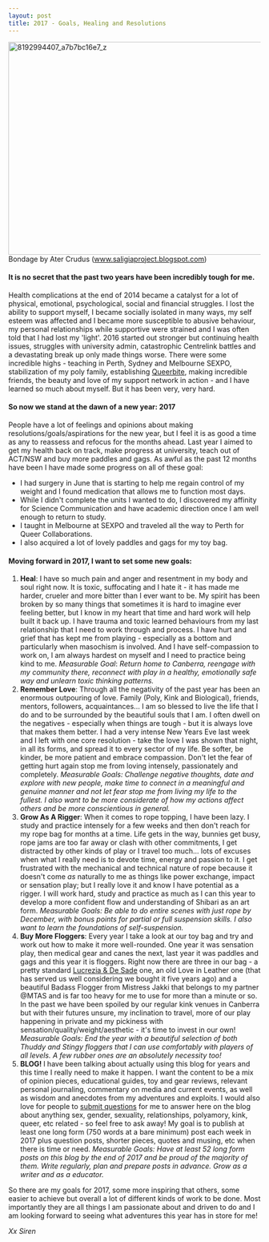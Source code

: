 ```yaml
---
layout: post
title: 2017 - Goals, Healing and Resolutions
---
```


<img class="alignnone size-full wp-image-255" src="https://sensiren.files.wordpress.com/2017/01/8192994407_a7b7bc16e7_z.jpg" alt="8192994407_a7b7bc16e7_z" width="640" height="425" /> Bondage by Ater Crudus (www.saligiaproject.blogspot.com)
<h4>It is no secret that the past two years have been incredibly tough for me.</h4>
Health complications at the end of 2014 became a catalyst for a lot of physical, emotional, psychological, social and financial struggles. I lost the ability to support myself, I became socially isolated in many ways, my self esteem was affected and I became more susceptible to abusive behaviour, my personal relationships while supportive were strained and I was often told that I had lost my 'light'. 2016 started out stronger but continuing health issues, struggles with university admin, catastrophic Centrelink battles and a devastating break up only made things worse. There were some incredible highs - teaching in Perth, Sydney and Melbourne SEXPO, stabilization of my poly family, establishing <a href="http://queerbite.com" target="_blank">Queerbite</a>, making incredible friends, the beauty and love of my support network in action - and I have learned so much about myself. But it has been very, very hard.
<h4>So now we stand at the dawn of a new year: 2017</h4>
People have a lot of feelings and opinions about making resolutions/goals/aspirations for the new year, but I feel it is as good a time as any to reassess and refocus for the months ahead. Last year I aimed to get my health back on track, make progress at university, teach out of ACT/NSW and buy more paddles and gags. As awful as the past 12 months have been I have made some progress on all of these goal:
<ul>
	<li>I had surgery in June that is starting to help me regain control of my weight and I found medication that allows me to function most days.</li>
	<li>While I didn't complete the units I wanted to do, I discovered my affinity for Science Communication and have academic direction once I am well enough to return to study.</li>
	<li>I taught in Melbourne at SEXPO and traveled all the way to Perth for Queer Collaborations.</li>
	<li>I also acquired a lot of lovely paddles and gags for my toy bag.</li>
</ul>
<h4>Moving forward in 2017, I want to set some new goals:</h4>
<ol>
	<li><strong>Heal</strong>: I have so much pain and anger and resentment in my body and soul right now. It is toxic, suffocating and I hate it - it has made me harder, crueler and more bitter than I ever want to be. My spirit has been broken by so many things that sometimes it is hard to imagine ever feeling better, but I know in my heart that time and hard work will help built it back up. I have trauma and toxic learned behaviours from my last relationship that I need to work through and process. I have hurt and grief that has kept me from playing - especially as a bottom and particularly when masochism is involved. And I have self-compassion to work on, I am always hardest on myself and I need to practice being kind to me.
<em>Measurable Goal</em>: <em>Return home to Canberra, reengage with my community there, reconnect with play in a healthy, emotionally safe way and unlearn toxic thinking patterns. </em></li>
	<li><strong>Remember Love</strong>: Through all the negativity of the past year has been an enormous outpouring of love. Family (Poly, Kink and Biological), friends, mentors, followers, acquaintances... I am so blessed to live the life that I do and to be surrounded by the beautiful souls that I am. I often dwell on the negatives - especially when things are tough - but it is always love that makes them better. I had a very intense New Years Eve last week and I left with one core resolution - take the love I was shown that night, in all its forms, and spread it to every sector of my life. Be softer, be kinder, be more patient and embrace compassion. Don't let the fear of getting hurt again stop me from loving intensely, passionately and completely.
<em>Measurable Goals: Challenge negative thoughts, date and explore with new people, make time to connect in a meaningful and genuine manner and not let fear stop me from living my life to the fullest. I also want to be more considerate of how my actions affect others and be more conscientious in general. </em></li>
	<li><strong>Grow As A Rigger</strong>: When it comes to rope topping, I have been lazy. I study and practice intensely for a few weeks and then don't reach for my rope bag for months at a time. Life gets in the way, bunnies get busy, rope jams are too far away or clash with other commitments, I get distracted by other kinds of play or I travel too much... lots of excuses when what I really need is to devote time, energy and passion to it. I get frustrated with the mechanical and technical nature of rope because it doesn't come <em>as</em> naturally to me as things like power exchange, impact or sensation play; but I really love it and know I have potential as a rigger. I will work hard, study and practice as much as I can this year to develop a more confident flow and understanding of Shibari as an art form.
<em>Measurable Goals: Be able to do entire scenes with just rope by December, with bonus points for partial or full suspension skills. I also want to learn the foundations of self-suspension. </em></li>
	<li><strong>Buy More Floggers</strong>: Every year I take a look at our toy bag and try and work out how to make it more well-rounded. One year it was sensation play, then medical gear and canes the next, last year it was paddles and gags and this year it is floggers. Right now there are three in our bag - a pretty standard <a href="http://www.lucreziadesade.com.au/">Lucrezia & De Sade</a> one, an old Love in Leather one (that has served us well considering we bought it five years ago) and a beautiful Badass Flogger from Mistress Jakki that belongs to my partner @MTAS and is far too heavy for me to use for more than a minute or so. In the past we have been spoiled by our regular kink venues in Canberra but with their futures unsure, my inclination to travel, more of our play happening in private and my pickiness with sensation/quality/weight/aesthetic - it's time to invest in our own!
<em>Measurable Goals: End the year with a beautiful selection of both Thuddy and Stingy floggers that I can use comfortably with players of all levels. A few rubber ones are an absolutely necessity too!</em></li>
	<li><strong>BLOG! </strong>I have been talking about actually using this blog for years and this time I really need to make it happen. I want the content to be a mix of opinion pieces, educational guides, toy and gear reviews, relevant personal journaling, commentary on media and current events, as well as wisdom and anecdotes from my adventures and exploits. I would also love for people to <a href="https://sensiren.wordpress.com/asksiren/" target="_blank">submit questions</a> for me to answer here on the blog about anything sex, gender, sexuality, relationships, polyamory, kink, queer, etc related - so feel free to ask away! My goal is to publish at least one long form (750 words at a bare minimum) post each week in 2017 plus question posts, shorter pieces, quotes and musing, etc when there is time or need.
<em>Measurable Goals: </em><em>Have at least 52 long form posts on this blog by the end of 2017 and be proud of the majority of them. Write regularly, plan and prepare posts in advance. Grow as a writer and as a educator. </em></li>
</ol>
So there are my goals for 2017, some more inspiring that others, some easier to achieve but overall a lot of different kinds of work to be done. Most importantly they are all things I am passionate about and driven to do and I am looking forward to seeing what adventures this year has in store for me!

<em>Xx Siren </em>